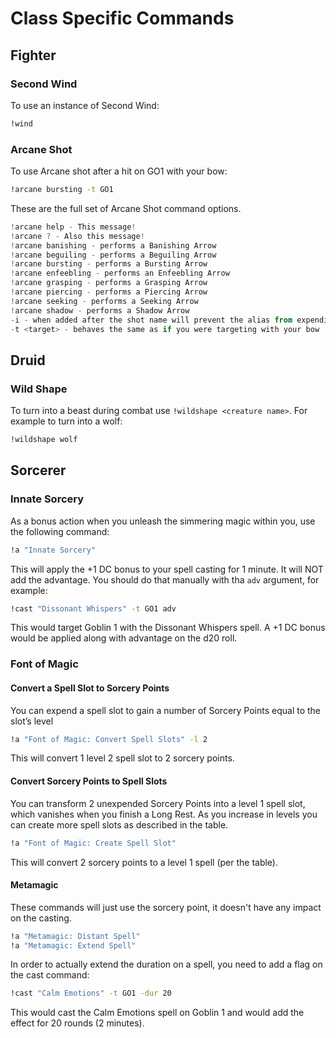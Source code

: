 # Class Specific Commands

## Fighter
### Second Wind
To use an instance of Second Wind:
```sh
!wind
```
### Arcane Shot
To use Arcane shot after a hit on GO1 with your bow:
```sh
!arcane bursting -t GO1
```

These are the full set of Arcane Shot command options.
```powershell
!arcane help - This message!
!arcane ? - Also this message!
!arcane banishing - performs a Banishing Arrow
!arcane beguiling - performs a Beguiling Arrow
!arcane bursting - performs a Bursting Arrow
!arcane enfeebling - performs an Enfeebling Arrow
!arcane grasping - performs a Grasping Arrow
!arcane piercing - performs a Piercing Arrow
!arcane seeking - performs a Seeking Arrow
!arcane shadow - performs a Shadow Arrow
-i - when added after the shot name will prevent the alias from expending a use of your Arcane Shot
-t <target> - behaves the same as if you were targeting with your bow
```

## Druid

### Wild Shape

To turn into a beast during combat use  `!wildshape <creature name>`. For example to turn into a wolf:
```sh
!wildshape wolf
```

## Sorcerer
### Innate Sorcery
As a bonus action when you unleash the simmering magic within you, use the following command:
```sh
!a "Innate Sorcery"
```
This will apply the +1 DC bonus to your spell casting for 1 minute. It will NOT add the advantage. You should do that manually with tha `adv` argument, for example:
```sh
!cast "Dissonant Whispers" -t GO1 adv
```

This would target Goblin 1 with the Dissonant Whispers spell. A +1 DC bonus would be applied along with advantage on the d20 roll.

### Font of Magic
#### Convert a Spell Slot to Sorcery Points
You can expend a spell slot to gain a number of Sorcery Points equal to the slot’s level
```sh
!a "Font of Magic: Convert Spell Slots" -l 2
```
This will convert 1 level 2 spell slot to 2 sorcery points.

#### Convert Sorcery Points to Spell Slots
You can transform 2 unexpended Sorcery Points into a level 1 spell slot, which vanishes when you finish a Long Rest. As you increase in levels you can create more spell slots as described in the table.
```sh
!a "Font of Magic: Create Spell Slot"
```
This will convert 2 sorcery points to a level 1 spell (per the table).

#### Metamagic
These commands will just use the sorcery point, it doesn't have any impact on the casting.
```sh
!a "Metamagic: Distant Spell"
!a "Metamagic: Extend Spell"
```

In order to actually extend the duration on a spell, you need to add a flag on the cast command:
```sh
!cast "Calm Emotions" -t GO1 -dur 20
```
This would cast the Calm Emotions spell on Goblin 1 and would add the effect for 20 rounds (2 minutes).